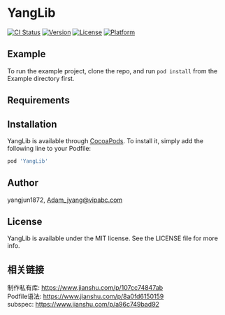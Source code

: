 # YangLib

[![CI Status](https://img.shields.io/travis/yangjun1872/YangLib.svg?style=flat)](https://travis-ci.org/yangjun1872/YangLib)
[![Version](https://img.shields.io/cocoapods/v/YangLib.svg?style=flat)](https://cocoapods.org/pods/YangLib)
[![License](https://img.shields.io/cocoapods/l/YangLib.svg?style=flat)](https://cocoapods.org/pods/YangLib)
[![Platform](https://img.shields.io/cocoapods/p/YangLib.svg?style=flat)](https://cocoapods.org/pods/YangLib)

## Example

To run the example project, clone the repo, and run `pod install` from the Example directory first.

## Requirements

## Installation

YangLib is available through [CocoaPods](https://cocoapods.org). To install
it, simply add the following line to your Podfile:

```ruby
pod 'YangLib'
```

## Author

yangjun1872, Adam_jyang@vipabc.com

## License

YangLib is available under the MIT license. See the LICENSE file for more info.

## 相关链接

制作私有库: https://www.jianshu.com/p/107cc74847ab  
Podfile语法: https://www.jianshu.com/p/8a0fd6150159  
subspec: https://www.jianshu.com/p/a96c749bad92
